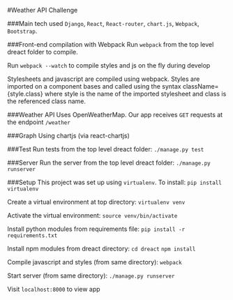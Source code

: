#Weather API Challenge

###Main tech used
`Django`, `React`, `React-router`, `chart.js`, `Webpack`, `Bootstrap`.

###Front-end compilation with Webpack
Run `webpack` from the top level dreact folder to compile.

Run `webpack --watch` to compile styles and js on the fly during develop

Stylesheets and javascript are compiled using webpack. Styles are imported on a component bases and called using the syntax className={style.class} where style is the name of the imported stylesheet and class is the referenced class name.

###Weather API
Uses OpenWeatherMap.
Our app receives `GET` requests at the endpoint `/weather`

###Graph
Using chartjs (via react-chartjs)

###Test
Run tests from the top level dreact folder:
`./manage.py test`

###Server
Run the server from the top level dreact folder:
`./manage.py runserver`

###Setup
This project was set up using `virtualenv`. To install:
`pip install virtualenv`

Create a virtual environment at top directory:
`virtualenv venv`

Activate the virtual environment:
`source venv/bin/activate`

Install python modules from requirements file:
`pip install -r requirements.txt`

Install npm modules from dreact directory:
`cd dreact`
`npm install`

Compile javascript and styles (from same directory):
`webpack`

Start server (from same directory):
`./manage.py runserver`

Visit `localhost:8000` to view app
